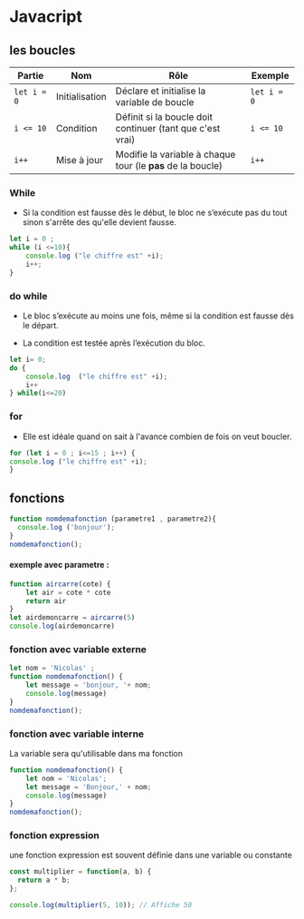 # Javacript

## les boucles

| Partie           | Nom              | Rôle                                                        | Exemple         |
|------------------|------------------|-------------------------------------------------------------|-----------------|
| `let i = 0`      | Initialisation   | Déclare et initialise la variable de boucle                 | `let i = 0`     |
| `i <= 10`        | Condition        | Définit si la boucle doit continuer (tant que c'est vrai)   | `i <= 10`       |
| `i++`            | Mise à jour      | Modifie la variable à chaque tour (le **pas** de la boucle) | `i++`           |

### While
- Si la condition est fausse dès le début, le bloc ne s’exécute pas du tout sinon s'arrête des qu'elle devient fausse.
```js
let i = 0 ;
while (i <=10){
    console.log ("le chiffre est" +i);
    i++;
}
```
### do while 

 - Le bloc s’exécute au moins une fois, même si la condition est fausse dès le départ.

-  La condition est testée après l’exécution du bloc.


```js
let i= 0;
do {
    console.log  ("le chiffre est" +i);
    i++
} while(i<=20)
```
### for
- Elle est idéale quand on sait à l'avance combien de fois on veut boucler.

```js
for (let i = 0 ; i<=15 ; i++) {
console.log ("le chiffre est" +i);
}
```
## fonctions
```js
function nomdemafonction (parametre1 , parametre2){
  console.log ('bonjour');
}
nomdemafonction();
```
#### exemple avec parametre :

```js
function aircarre(cote) {
    let air = cote * cote
    return air
}
let airdemoncarre = aircarre(5)
console.log(airdemoncarre)
```

### fonction avec variable externe

```js
let nom = 'Nicolas' ; 
function nomdemafonction() {
    let message = 'bonjour, '+ nom;
    console.log(message)
}
nomdemafonction();
```
### fonction avec variable interne

La variable sera qu'utilisable dans ma fonction
```js
function nomdemafonction() {
    let nom = 'Nicolas';
    let message = 'Bonjour,' + nom;
    console.log(message)
}
nomdemafonction();
```
### fonction expression 

une fonction expression est souvent définie dans une variable ou constante

```js
const multiplier = function(a, b) {
  return a * b;
};

console.log(multiplier(5, 10)); // Affiche 50
```